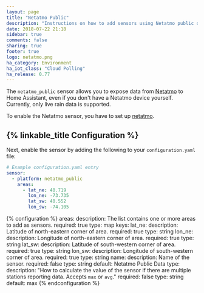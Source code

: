 ```yaml
---
layout: page
title: "Netatmo Public"
description: "Instructions on how to add sensors using Netatmo public data to Home Assistant."
date: 2018-07-22 21:18
sidebar: true
comments: false
sharing: true
footer: true
logo: netatmo.png
ha_category: Environment
ha_iot_class: "Cloud Polling"
ha_release: 0.77
---
```


The `netatmo_public` sensor allows you to expose data from [Netatmo](https://weathermap.netatmo.com/) to Home Assistant, even if you don't have a Netatmo device yourself. Currently, only live rain data is supported.

To enable the Netatmo sensor, you have to set up [netatmo](/components/netatmo/).

## {% linkable_title Configuration %}

Next, enable the sensor by adding the following to your `configuration.yaml` file:

```yaml
# Example configuration.yaml entry
sensor:
  - platform: netatmo_public
    areas:
      - lat_ne: 40.719
        lon_ne: -73.735
        lat_sw: 40.552
        lon_sw: -74.105
```

{% configuration %}
areas:
  description: The list contains one or more areas to add as sensors.
  required: true
  type: map
  keys:
    lat_ne:
      description: Latitude of north-eastern corner of area.
      required: true
      type: string
    lon_ne:
      description: Longitude of north-eastern corner of area.
      required: true
      type: string
    lat_sw:
      description: Latitude of south-western corner of area.
      required: true
      type: string
    lon_sw:
      description: Longitude of south-western corner of area.
      required: true
      type: string
    name:
      description: Name of the sensor.
      required: false
      type: string
      default: Netatmo Public Data
    type:
      description: "How to calculate the value of the sensor if there are multiple stations reporting data. Accepts `max` or `avg`."
      required: false
      type: string
      default: max
{% endconfiguration %}
